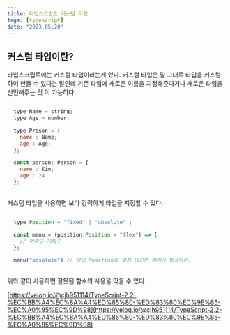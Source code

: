 ```yaml
---
title: 타입스크립트 커스텀 타입
tags: [typescript]
date: "2023.05.20"
---
```

## 커스텀 타입이란? 

타입스크립트에는 커스텀 타입이라는게 있다. 커스텀 타입은 말 그대로 타입을 커스텀 하여 만들 수 있다는 말인데 기존 타입에 새로운 이름을 지정해준다거나 새로운 타입을 선언해주는 것 이 가능하다.

```javascript

  type Name = string;
  type Age = number;

  type Preson = {
    name : Name;
    age : Age;
  };

  const person: Person = {
    name : Kim,
    age : 24
  };
  

```
커스텀 타입을 사용하면 보다 강력하게 타입을 지정할 수 있다.

```javascript

  type Position = "fixed" | "absolute" ;

  const menu = (position:Position = "flex") => {
    // 어쩌구 저쩌구
  };

  menu("absolute") // 타입 Position과 맞지 않으면 에러가 발생한다.
  

```
위와 같이 사용하면 잘못된 함수의 사용을 막을 수 있다.

[https://velog.io/@cjh951114/TypeScript-2.2-%EC%BB%A4%EC%8A%A4%ED%85%80-%ED%83%80%EC%9E%85-%EC%A0%95%EC%9D%98](https://velog.io/@cjh951114/TypeScript-2.2-%EC%BB%A4%EC%8A%A4%ED%85%80-%ED%83%80%EC%9E%85-%EC%A0%95%EC%9D%98) 
